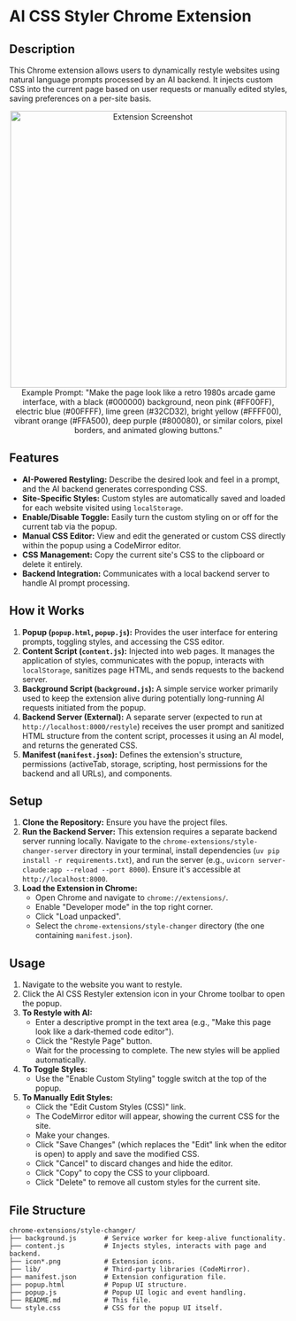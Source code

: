 # AI CSS Styler Chrome Extension

## Description

This Chrome extension allows users to dynamically restyle websites using natural language prompts processed by an AI backend. It injects custom CSS into the current page based on user requests or manually edited styles, saving preferences on a per-site basis.

<p align="center">
  <img src="https://github.com/user-attachments/assets/993a2070-218b-4ee2-83ed-32b56788c048" alt="Extension Screenshot" width="500"/>
  <br/>
 Example Prompt: "Make the page look like a retro 1980s arcade game interface, with a black (#000000) background, neon pink (#FF00FF), electric blue (#00FFFF), lime green (#32CD32), bright yellow (#FFFF00), vibrant orange (#FFA500), deep purple (#800080), or similar colors, pixel borders, and animated glowing buttons."
</p>

## Features

- **AI-Powered Restyling:** Describe the desired look and feel in a prompt, and the AI backend generates corresponding CSS.
- **Site-Specific Styles:** Custom styles are automatically saved and loaded for each website visited using `localStorage`.
- **Enable/Disable Toggle:** Easily turn the custom styling on or off for the current tab via the popup.
- **Manual CSS Editor:** View and edit the generated or custom CSS directly within the popup using a CodeMirror editor.
- **CSS Management:** Copy the current site's CSS to the clipboard or delete it entirely.
- **Backend Integration:** Communicates with a local backend server to handle AI prompt processing.

## How it Works

1.  **Popup (`popup.html`, `popup.js`):** Provides the user interface for entering prompts, toggling styles, and accessing the CSS editor.
2.  **Content Script (`content.js`):** Injected into web pages. It manages the application of styles, communicates with the popup, interacts with `localStorage`, sanitizes page HTML, and sends requests to the backend server.
3.  **Background Script (`background.js`):** A simple service worker primarily used to keep the extension alive during potentially long-running AI requests initiated from the popup.
4.  **Backend Server (External):** A separate server (expected to run at `http://localhost:8000/restyle`) receives the user prompt and sanitized HTML structure from the content script, processes it using an AI model, and returns the generated CSS.
5.  **Manifest (`manifest.json`):** Defines the extension's structure, permissions (activeTab, storage, scripting, host permissions for the backend and all URLs), and components.

## Setup

1.  **Clone the Repository:** Ensure you have the project files.
2.  **Run the Backend Server:** This extension requires a separate backend server running locally. Navigate to the `chrome-extensions/style-changer-server` directory in your terminal, install dependencies (`uv pip install -r requirements.txt`), and run the server (e.g., `uvicorn server-claude:app --reload --port 8000`). Ensure it's accessible at `http://localhost:8000`.
3.  **Load the Extension in Chrome:**
    - Open Chrome and navigate to `chrome://extensions/`.
    - Enable "Developer mode" in the top right corner.
    - Click "Load unpacked".
    - Select the `chrome-extensions/style-changer` directory (the one containing `manifest.json`).

## Usage

1.  Navigate to the website you want to restyle.
2.  Click the AI CSS Restyler extension icon in your Chrome toolbar to open the popup.
3.  **To Restyle with AI:**
    - Enter a descriptive prompt in the text area (e.g., "Make this page look like a dark-themed code editor").
    - Click the "Restyle Page" button.
    - Wait for the processing to complete. The new styles will be applied automatically.
4.  **To Toggle Styles:**
    - Use the "Enable Custom Styling" toggle switch at the top of the popup.
5.  **To Manually Edit Styles:**
    - Click the "Edit Custom Styles (CSS)" link.
    - The CodeMirror editor will appear, showing the current CSS for the site.
    - Make your changes.
    - Click "Save Changes" (which replaces the "Edit" link when the editor is open) to apply and save the modified CSS.
    - Click "Cancel" to discard changes and hide the editor.
    - Click "Copy" to copy the CSS to your clipboard.
    - Click "Delete" to remove all custom styles for the current site.

## File Structure

```
chrome-extensions/style-changer/
├── background.js       # Service worker for keep-alive functionality.
├── content.js          # Injects styles, interacts with page and backend.
├── icon*.png           # Extension icons.
├── lib/                # Third-party libraries (CodeMirror).
├── manifest.json       # Extension configuration file.
├── popup.html          # Popup UI structure.
├── popup.js            # Popup UI logic and event handling.
├── README.md           # This file.
└── style.css           # CSS for the popup UI itself.
```
